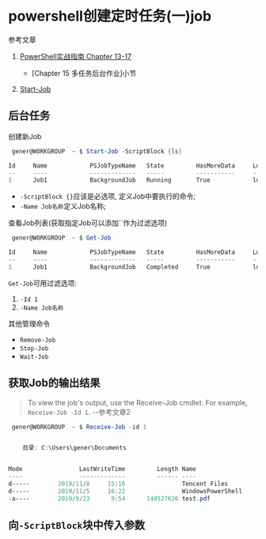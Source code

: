 # powershell创建定时任务(一)job

参考文章

1. [PowerShell实战指南 Chapter 13-17](https://wohin.me/powershell/2018/03/30/psPractice-chp13_17.html)
    - [Chapter 15 多任务后台作业]小节

2. [Start-Job](https://docs.microsoft.com/en-us/powershell/module/microsoft.powershell.core/start-job?view=powershell-6)

## 后台任务

创建新Job

```ps1
 gener@WORKGROUP  ~ $ Start-Job -ScriptBlock {ls}

Id     Name            PSJobTypeName   State         HasMoreData     Location             Command
--     ----            -------------   -----         -----------     --------             -------
1      Job1            BackgroundJob   Running       True            localhost            ls
```

- `-ScriptBlock {}`应该是必选项, 定义Job中要执行的命令;
- `-Name Job名称`定义Job名称;

查看Job列表(获取指定Job可以添加``作为过滤选项)

```ps1
 gener@WORKGROUP  ~ $ Get-Job

Id     Name            PSJobTypeName   State         HasMoreData     Location             Command
--     ----            -------------   -----         -----------     --------             -------
1      Job1            BackgroundJob   Completed     True            localhost            ls
```

`Get-Job`可用过滤选项:

1. `-Id 1`
2. `-Name Job名称`


其他管理命令

- `Remove-Job`
- `Stop-Job`
- `Wait-Job`

## 获取Job的输出结果

> To view the job's output, use the Receive-Job cmdlet. For example, `Receive-Job -Id 1`. --参考文章2

```ps1
 gener@WORKGROUP  ~ $ Receive-Job -id 1


    目录: C:\Users\gener\Documents


Mode                LastWriteTime         Length Name
----                -------------         ------ ----
d-----        2019/11/8     15:16                Tencent Files
d-----        2019/11/5     16:22                WindowsPowerShell
-a----        2019/9/23      9:54      140527620 test.pdf
```

## 向`-ScriptBlock`块中传入参数
